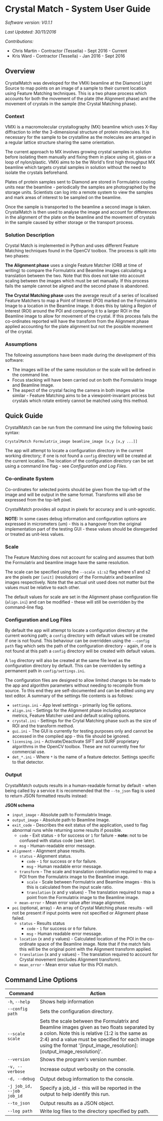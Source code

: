 # Crystal Match - System User Guide

*Software version: V0.1.1*

*Last Updated: 30/11/2016*

*Contributions:*

* Chris Martin - Contractor (Tessella) - Sept 2016 - Current
* Kris Ward - Contractor (Tessella) - Jan 2016 - Sept 2016

## Overview

CrystalMatch was developed for the VMXi beamline at the Diamond Light Source to map points on an image of a sample to their current location using Feature Matching techniques. This is a two phase process which accounts for both the movement of the plate (the Alignment phase) and the movement of crystals in the sample (the Crystal Matching phase).

### Context

VMXi is a macromolecular crystallography (MX) beamline which uses X-Ray diffraction to infer the 3-dimensional structure of protein molecules. It is necessary for the sample to be crystalline as the molecules are arranged in a regular lattice structure sharing the same orientation.

The current approach to MX involves growing crystal samples in solution before isolating them manually and fixing them in place using oil, glass or a loop of nylon/plastic. VMXi aims to be the World's first high throughput MX beamline which targets crystal samples in solution without the need to isolate the crystals beforehand.

Plates of protein samples sent to Diamond are stored in Formulatrix cooling units near the beamline - periodically the samples are photographed by the storage units. Scientists can log into a remote system to view the samples and mark areas of interest to be sampled on the beamline.

Once the sample is transported to the beamline a second image is taken. CrystalMatch is then used to analyse the image and account for differences in the alignment of the plate on the beamline and the movement of crystals in the sample caused by either storage or the transport process.

### Solution Description

Crystal Match is implemented in Python and uses different Feature Matching techniques found in the OpenCV toolbox.  The process is split into two phases:

**The Alignment phase** uses a single Feature Matcher (ORB at time of writing) to compare the Formulatrix and Beamline images calculating a translation between the two.  Note that this does not take into account scaling between the images which must be set manually.  If this process fails the sample cannot be aligned and the second phase is abandoned.

**The Crystal Matching phase** uses the average result of a series of localised Feature Matchers to map a Point of Interest (POI) marked on the Formulatrix Image to a location in the Beamline image.  It does this by taking a Region of Interest (ROI) around the POI and comparing it to a larger ROI in the Beamline image to allow for movement of the crystal.  If this process fails the co-ordinates reported will have the transform from the Alignment phase applied accounting for the plate alignment but not the possible movement of the crystal.

### Assumptions

The following assumptions have been made during the development of this software:

* The images will be of the same resolution or the scale will be defined in the command line.
* Focus stacking will have been carried out on both the Formulatrix Image and Beamline Image.
* The aspect of the crystal facing the camera in both images will be similar - Feature Matching aims to be a viewpoint-invariant process but crystals which rotate entirely cannot be matched using this method.

## Quick Guide

CrystalMatch can be run from the command line using the following basic syntax:

`CrystalMatch Formulatrix_image beamline_image [x,y [x,y ...]]`

The app will attempt to locate a configuration directory in the current working directory; if one is not found a `config` directory will be created at the current location. The location of the configuration directory can be set using a command line flag - see *Configuration and Log Files*.

### Co-ordinate System

Co-ordinates for selected points should be given from the top-left of the image and will be output in the same format. Transforms will also be expressed from the top-left pixel.

CrystalMatch provides all output in pixels for accuracy and is unit-agnostic.

**NOTE:** In some cases debug information and configuration options are expressed in micrometers (um) - this is a hangover from the original implementation part of the testing GUI - these values should be disregarded or treated as unit-less values.

### Scale

The Feature Matching does not account for scaling and assumes that both the Formulatrix and beamline image have the same resolution.

The scale can be specified using the `--scale s1:s2` flag where s1 and s2 are the pixels per `[unit]` (resolution) of the Formulatrix and beamline images respectively. Note that the actual unit used does not matter but the values must be relative to each other.

The default values for scale are set in the Alignment phase configuration file (`align.ini`) and can be modified - these will still be overridden by the command-line flag.

### Configuration and Log Files

By default the app will attempt to locate a configuration directory at the current working path; a `config` directory with default values will be created if one is not found.  This behaviour can be overridden using the `--config path` flag which sets the path of the configuration directory - again, if one is not found at this path a `config` directory will be created with default values.

A `log` directory will also be created at the same file level as the configuration directory by default.  This can be overridden by setting a permanent path in `config/settings.ini`.

The configuration files are designed to allow limited changes to be made to the app and algorithm parameters without needing to recompile from source. To this end they are self-documented and can be edited using any text editor. A summary of the settings file contents is as follows:

* `settings.ini` - App level settings - primarily log file options.
* `align.ini` - Settings for the Alignment phase including acceptance metrics, Feature Matcher used and default scaling options.
* `crystal.ini` - Settings for the Crytal Matching phase such as the size of ROI and the transform method.
* `gui.ini` - The GUI is currently for testing purposes only and cannot be accessed in the compiled app - this file should be ignored.
* `licensing.ini` - Activate/Deactivate SIFT and SURF proprietary algorithms in the OpenCV toolbox.  These are not currently free for commercial use.
* `det_*.ini` - Where `*` is the name of a feature detector. Settings specific to that detector.

### Output

CrystalMatch outputs results in a human-readable format by default - when being called by a service it is recommended that the `--to_json` flag is used to return JSON formatted results instead:

**JSON schema**

* `input_image` - Absolute path to Formulatrix Image.
* `output_image` - Absolute path to Beamline Image.
* `exit_code` - Describes the exit status of the application, used to flag abnormal runs while returning some results if possible.
    * `code` - Exit status - `0` for success or `1` for failure - **note:** not to be confused with status code (see later).
    * `msg` - Human-readable error message.
* `alignment` - Alignment phase results.
    * `status` - Alignment status.
        * `code` - `1` for success or `0` for failure.
        * `msg` - Human readable error message.
    * `transform` - The scale and translation combination required to map a POI from the Formulatrix image to the Beamline image.
        * `scale` - Scale between Formulatrix and Beamline images - this is this is calculated from the input scale ratio.
        * `translation` (x and y values) - The translation required to map a point from the Formulatrix image to the Beamline image.
    * `mean-error` - Mean error value after image alignment.
* `poi` (optional, array) - An array of Crystal Matching phase results - will not be present if input points were not specified or Alignment phase failed.
    * `status` - Results status
        * `code` - `1` for success or `0` for failure.
        * `msg` - Human readable error message.
    * `location` (x and y values) - Calculated location of the POI in the co-ordinate space of the Beamline image. Note that if the match fails this will be the original point with the Alignment transform applied.
    * `translation` (x and y values) - The translation required to account for Crystal movement (excludes Alignment transform).
    * `mean_error` - Mean error value for this POI match.

## Command Line Options
| Command           | Action                |
|-------------------|-----------------------|
| `-h`, `--help`    | Shows help information |
| `--config path`   | Sets the configuration directory. |
| `--scale scale`   | Sets the scale between the Formulatrix and Beamline images given as two floats separated by a colon. Note this is relative (1:2 is the same as 2:4) and a value must be specified for each image using the format '[input_image_resolution]:[output_image_resolution]'. |
| `--version`       | Shows the program's version number. |
| `-v, --verbose`   | Increase output verbosity on the console. |
| `-d, --debug`     | Output debug information to the console. |
| `-j job_id, --job job_id` | Specify a job_id - this will be reported in the output to help identify this run. |
| `--to_json`       | Output results as a JSON object. |
| `--log path`      | Write log files to the directory specified by path. |